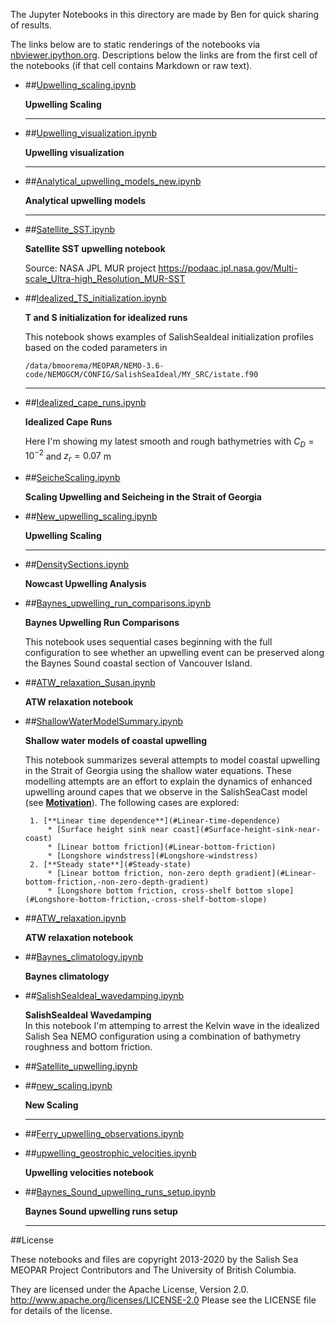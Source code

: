 The Jupyter Notebooks in this directory are made by Ben for
quick sharing of results.

The links below are to static renderings of the notebooks via
[nbviewer.ipython.org](http://nbviewer.ipython.org/).
Descriptions below the links are from the first cell of the notebooks
(if that cell contains Markdown or raw text).

* ##[Upwelling_scaling.ipynb](http://nbviewer.ipython.org/urls/github/SalishSeaCast/analysis-ben/blob/master/notebooks/Upwelling/Upwelling_scaling.ipynb)  
    
    **Upwelling Scaling**  
      
    ***  

* ##[Upwelling_visualization.ipynb](http://nbviewer.ipython.org/urls/github/SalishSeaCast/analysis-ben/blob/master/notebooks/Upwelling/Upwelling_visualization.ipynb)  
    
    **Upwelling visualization**  
      
    ***  

* ##[Analytical_upwelling_models_new.ipynb](http://nbviewer.ipython.org/urls/github/SalishSeaCast/analysis-ben/blob/master/notebooks/Upwelling/Analytical_upwelling_models_new.ipynb)  
    
    **Analytical upwelling models**  
      
    ***  

* ##[Satellite_SST.ipynb](http://nbviewer.ipython.org/urls/github/SalishSeaCast/analysis-ben/blob/master/notebooks/Upwelling/Satellite_SST.ipynb)  
    
    **Satellite SST upwelling notebook**  
      
    Source: NASA JPL MUR project https://podaac.jpl.nasa.gov/Multi-scale_Ultra-high_Resolution_MUR-SST  

* ##[Idealized_TS_initialization.ipynb](http://nbviewer.ipython.org/urls/github/SalishSeaCast/analysis-ben/blob/master/notebooks/Upwelling/Idealized_TS_initialization.ipynb)  
    
    **T and S initialization for idealized runs**  
      
    This notebook shows examples of SalishSeaIdeal initialization profiles based on the coded parameters in  
      
    `/data/bmoorema/MEOPAR/NEMO-3.6-code/NEMOGCM/CONFIG/SalishSeaIdeal/MY_SRC/istate.f90`  
      
    ***  

* ##[Idealized_cape_runs.ipynb](http://nbviewer.ipython.org/urls/github/SalishSeaCast/analysis-ben/blob/master/notebooks/Upwelling/Idealized_cape_runs.ipynb)  
    
    **Idealized Cape Runs**  
      
    Here I'm showing my latest smooth and rough bathymetries with $C_D = 10^{-2}$ and $z_r = 0.07$ m  

* ##[SeicheScaling.ipynb](http://nbviewer.ipython.org/urls/github/SalishSeaCast/analysis-ben/blob/master/notebooks/Upwelling/SeicheScaling.ipynb)  
    
    **Scaling Upwelling and Seicheing in the Strait of Georgia**  

* ##[New_upwelling_scaling.ipynb](http://nbviewer.ipython.org/urls/github/SalishSeaCast/analysis-ben/blob/master/notebooks/Upwelling/New_upwelling_scaling.ipynb)  
    
    **Upwelling Scaling**  
      
    ***  

* ##[DensitySections.ipynb](http://nbviewer.ipython.org/urls/github/SalishSeaCast/analysis-ben/blob/master/notebooks/Upwelling/DensitySections.ipynb)  
    
    **Nowcast Upwelling Analysis**  

* ##[Baynes_upwelling_run_comparisons.ipynb](http://nbviewer.ipython.org/urls/github/SalishSeaCast/analysis-ben/blob/master/notebooks/Upwelling/Baynes_upwelling_run_comparisons.ipynb)  
    
    **Baynes Upwelling Run Comparisons**  
      
    This notebook uses sequential cases beginning with the full configuration to see whether an upwelling event can be preserved along the Baynes Sound coastal section of Vancouver Island.  

* ##[ATW_relaxation_Susan.ipynb](http://nbviewer.ipython.org/urls/github/SalishSeaCast/analysis-ben/blob/master/notebooks/Upwelling/ATW_relaxation_Susan.ipynb)  
    
    **ATW relaxation notebook**  

* ##[ShallowWaterModelSummary.ipynb](http://nbviewer.ipython.org/urls/github/SalishSeaCast/analysis-ben/blob/master/notebooks/Upwelling/ShallowWaterModelSummary.ipynb)  
    
    **Shallow water models of coastal upwelling**  
      
    This notebook summarizes several attempts to model coastal upwelling in the Strait of Georgia using the shallow water equations. These modelling attempts are an effort to explain the dynamics of enhanced upwelling around capes that we observe in the SalishSeaCast model (see [**Motivation**](#Motivation)). The following cases are explored:  
      
       1. [**Linear time dependence**](#Linear-time-dependence)  
           * [Surface height sink near coast](#Surface-height-sink-near-coast)  
           * [Linear bottom friction](#Linear-bottom-friction)  
           * [Longshore windstress](#Longshore-windstress)  
       2. [**Steady state**](#Steady-state)  
           * [Linear bottom friction, non-zero depth gradient](#Linear-bottom-friction,-non-zero-depth-gradient)  
           * [Longshore bottom friction, cross-shelf bottom slope](#Longshore-bottom-friction,-cross-shelf-bottom-slope)  

* ##[ATW_relaxation.ipynb](http://nbviewer.ipython.org/urls/github/SalishSeaCast/analysis-ben/blob/master/notebooks/Upwelling/ATW_relaxation.ipynb)  
    
    **ATW relaxation notebook**  

* ##[Baynes_climatology.ipynb](http://nbviewer.ipython.org/urls/github/SalishSeaCast/analysis-ben/blob/master/notebooks/Upwelling/Baynes_climatology.ipynb)  
    
    **Baynes climatology**  

* ##[SalishSeaIdeal_wavedamping.ipynb](http://nbviewer.ipython.org/urls/github/SalishSeaCast/analysis-ben/blob/master/notebooks/Upwelling/SalishSeaIdeal_wavedamping.ipynb)  
    
    **SalishSeaIdeal Wavedamping**  
    In this notebook I'm attemping to arrest the Kelvin wave in the idealized Salish Sea NEMO configuration using a combination of bathymetry roughness and bottom friction.  

* ##[Satellite_upwelling.ipynb](http://nbviewer.ipython.org/urls/github/SalishSeaCast/analysis-ben/blob/master/notebooks/Upwelling/Satellite_upwelling.ipynb)  
    
* ##[new_scaling.ipynb](http://nbviewer.ipython.org/urls/github/SalishSeaCast/analysis-ben/blob/master/notebooks/Upwelling/new_scaling.ipynb)  
    
    **New Scaling**  
      
    ***  

* ##[Ferry_upwelling_observations.ipynb](http://nbviewer.ipython.org/urls/github/SalishSeaCast/analysis-ben/blob/master/notebooks/Upwelling/Ferry_upwelling_observations.ipynb)  
    
* ##[upwelling_geostrophic_velocities.ipynb](http://nbviewer.ipython.org/urls/github/SalishSeaCast/analysis-ben/blob/master/notebooks/Upwelling/upwelling_geostrophic_velocities.ipynb)  
    
    **Upwelling velocities notebook**  

* ##[Baynes_Sound_upwelling_runs_setup.ipynb](http://nbviewer.ipython.org/urls/github/SalishSeaCast/analysis-ben/blob/master/notebooks/Upwelling/Baynes_Sound_upwelling_runs_setup.ipynb)  
    
    **Baynes Sound upwelling runs setup**  
      
    ***  


##License

These notebooks and files are copyright 2013-2020
by the Salish Sea MEOPAR Project Contributors
and The University of British Columbia.

They are licensed under the Apache License, Version 2.0.
http://www.apache.org/licenses/LICENSE-2.0
Please see the LICENSE file for details of the license.
